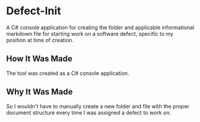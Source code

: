 # Defect-Init
A C# console application for creating the folder and applicable informational markdown file for starting work on a software defect, specific to my position at time of creation. 

## How It Was Made 
The tool was created as a C# console application. 

## Why It Was Made 
So I wouldn't have to manually create  a new folder and file with the proper document structure every time I was assigned a defect to work on.

